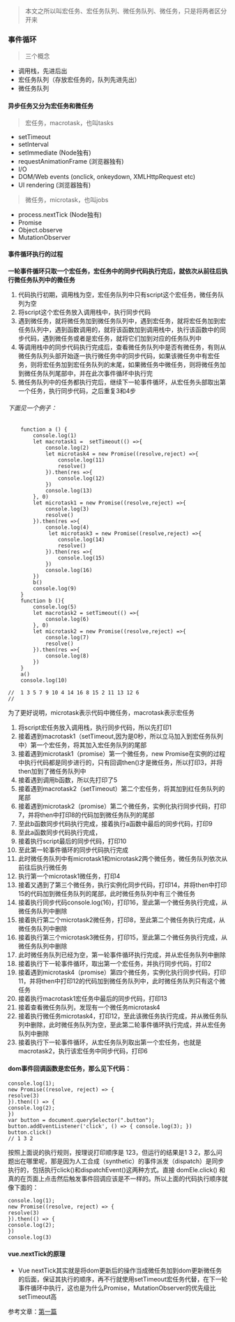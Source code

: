 
> 本文之所以叫宏任务、宏任务队列、微任务队列、微任务，只是将两者区分开来 
### 事件循环
> 三个概念
* 调用栈，先进后出
* 宏任务队列（存放宏任务的，队列先进先出）
* 微任务队列
#### 异步任务又分为宏任务和微任务
> 宏任务，macrotask，也叫tasks
* setTimeout
* setInterval
* setImmediate (Node独有)
* requestAnimationFrame (浏览器独有)
* I/O
* DOM/Web events (onclick, onkeydown, XMLHttpRequest etc)
* UI rendering (浏览器独有)

> 微任务，microtask，也叫jobs
* process.nextTick (Node独有)
* Promise
* Object.observe
* MutationObserver

#### 事件循环执行的过程
**一轮事件循环只取一个宏任务，宏任务中的同步代码执行完后，就依次从前往后执行微任务队列中的微任务**

1. 代码执行初期，调用栈为空，宏任务队列中只有script这个宏任务，微任务队列为空
2. 将script这个宏任务放入调用栈中，执行同步代码
3. 遇到微任务，就将微任务加到微任务队列中，遇到宏任务，就将宏任务加到宏任务队列中，遇到函数调用的，就将该函数加到调用栈中，执行该函数中的同步代码，遇到微任务或者是宏任务，就将它们加到对应的任务队列中
4. 等调用栈中的同步代码执行完成后，查看微任务队列中是否有微任务，有则从微任务队列头部开始逐一执行微任务中的同步代码，如果该微任务中有宏任务，则将宏任务加到宏任务队列的末尾，如果微任务中微任务，则将微任务加到微任务队列尾部中，并在此次事件循环中执行完
5. 微任务队列中的任务都执行完后，继续下一轮事件循环，从宏任务头部取出第一个任务，执行同步代码，之后重复3和4步

###### 下面见一个例子：
```
    function a () {
        console.log(1)
        let macrotask1 =  setTimeout(() =>{ 
            console.log(2)
            let microtask4 = new Promise((resolve,reject) =>{
                console.log(11)
                resolve()
            }).then(res =>{
                console.log(12)
            })
            console.log(13)
        }, 0)
        let microtask1 = new Promise((resolve,reject) =>{
            console.log(3)
            resolve()
        }).then(res =>{
            console.log(4)
             let microtask3 = new Promise((resolve,reject) =>{
                console.log(14)
                resolve()
            }).then(res =>{
                console.log(15)
            })
            console.log(16)
        })
        b()
        console.log(9)
    }
    function b (){
        console.log(5)
        let macrotask2 = setTimeout(() =>{
            console.log(6)
        }, 0)
        let microtask2 = new Promise((resolve,reject) =>{
            console.log(7)
            resolve()
        }).then(res =>{
            console.log(8)
        })
    }
    a()
    console.log(10)

//  1 3 5 7 9 10 4 14 16 8 15 2 11 13 12 6
// 
```
 为了更好说明，microtask表示代码中微任务，macrotask表示宏任务

1. 将script宏任务放入调用栈，执行同步代码，所以先打印1
2. 接着遇到macrotask1（setTimeout,因为是0秒，所以立马加入到宏任务队列中）第一个宏任务，将其加入宏任务队列的尾部
3. 接着遇到microtask1（promise）第一个微任务，new Promise在实例的过程中执行代码都是同步进行的，只有回调then()才是微任务，所以打印3，并将then加到了微任务队列中
4. 接着遇到调用b函数，所以先打印了5
5. 接着遇到macrotask2（setTimeout）第二个宏任务，将其加到红任务队列的尾部
6. 接着遇到microtask2（promise）第二个微任务，实例化执行同步代码，打印7，并将then中打印8的代码加到微任务队列的尾部
7. 至此b函数同步代码执行完成，接着执行a函数中最后的同步代码，打印9
8. 至此a函数同步代码执行完成，
9. 接着执行script最后的同步代码，打印10
10. 至此第一轮事件循环的同步代码执行完成
11. 此时微任务队列中有microtask1和microtask2两个微任务，微任务队列依次从前往后执行微任务
12. 执行第一个microtask1微任务，打印4
13. 接着又遇到了第三个微任务，执行实例化同步代码，打印14，并将then中打印15的代码加到微任务队列的尾部，此时微任务队列中有三个微任务
14. 接着执行同步代码console.log(16)，打印16，至此第一个微任务执行完成，从微任务队列中删除
15. 接着执行第二个microtask2微任务，打印8，至此第二个微任务执行完成，从微任务队列中删除
16. 接着执行第三个microtask3微任务，打印15，至此第二个微任务执行完成，从微任务队列中删除
17. 此时微任务队列已经为空，第一轮事件循环执行完成，并从宏任务队列中删除
18. 接着执行下一轮事件循环，取出第一个宏任务，并执行同步代码，打印2
19. 接着遇到microtask4（promise）第四个微任务，实例化执行同步代码，打印11，并将then中打印12的代码加到微任务队列中，此时微任务队列只有这个微任务
20. 接着执行macrotask1宏任务中最后的同步代码，打印13
21. 接着查看微任务队列，发现有一个微任务microtask4
22. 接着执行微任务microtask4，打印12，至此该微任务执行完成，并从微任务队列中删除，此时微任务队列为空，至此第二轮事件循环执行完成，并从宏任务队列中删除
23. 接着执行下一轮事件循环，从宏任务队列取出第一个宏任务，也就是macrotask2，执行该宏任务中同步代码，打印6

#### dom事件回调函数是宏任务，那么见下代码：
```
console.log(1);
new Promise((resolve, reject) => {
resolve(3)
}).then(() => {
console.log(2);
})
var button = document.querySelector(".button");
button.addEventListener('click', () => { console.log(3); })
button.click()
// 1 3 2
```
按照上面说的执行规则，按理说打印顺序是 123，但运行的结果是1 3 2，那么问题出在哪里呢，那是因为人工合成（synthetic）的事件派发（dispatch）是同步执行的，包括执行click()和dispatchEvent()这两种方式。直接 domEle.click() 和 真的在页面上点击然后触发事件回调应该是不一样的。所以上面的代码执行顺序就像下面的：
```
console.log(1);
new Promise((resolve, reject) => {
resolve(3)
}).then(() => {
console.log(2);
})
console.log(3)
```




#### vue.nextTick的原理
* Vue nextTick其实就是将dom更新后的操作当成微任务加到dom更新微任务的后面，保证其执行的顺序，再不行就使用setTimeout宏任务代替，在下一轮事件循环中执行，这也是为什么Promise，MutationObserver的优先级比setTimeout高


参考文章：[第一篇](https://www.zeolearn.com/magazine/javascript-how-is-callback-execution-strategy-for-promises-different-than-dom-events-callback)